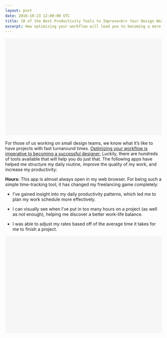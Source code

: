 ```yaml
---
layout: post
date: 2016-10-23 12:00:00 UTC
title: 10 of the Best Productivity Tools to Improve<br> Your Design Workflow
excerpt: How optimizing your workflow will lead you to becoming a more successful designer.
---
```


![rectangle](/img/rectangle.png)

For those of us working on small design teams, we know what it’s like to have projects with fast turnaround times. [Optimizing your workflow is imperative to becoming a successful designer.](http://#) <i class="fa fa-twitter" aria-hidden="true"></i>  Luckily, there are hundreds of tools available that will help you do just that. The following apps have helped me structure my daily routine, improve the quality of my work, and increase my productivity:

**Hours:**  This app is almost always open in my web browser. For being such a simple time-tracking tool, it has changed my freelancing game completely:

* I’ve gained insight into my daily productivity patterns, which led me to plan my work schedule more effectively.

* I can visually see when I’ve put in too many hours on a project (as well as not enough), helping me discover a better work-life balance.

* I was able to adjust my rates based off of the average time it takes for me to finish a project.

![rectangle](/img/rectangle.png)
